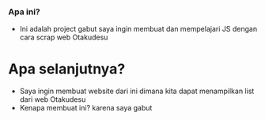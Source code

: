 ### Apa ini?
- Ini adalah project gabut saya ingin membuat dan mempelajari JS dengan cara scrap web Otakudesu

# Apa selanjutnya?
- Saya ingin membuat website dari ini dimana kita dapat menampilkan list dari web Otakudesu
- Kenapa membuat ini? karena saya gabut